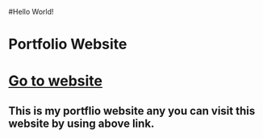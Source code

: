 #Hello World!
# Portfolio Website
# [Go to website](https://bishall.com.np)

## This is my portflio website any you can visit this website by using above link.

